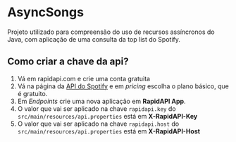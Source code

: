 # AsyncSongs

Projeto utilizado para compreensão do uso de recursos assíncronos do Java, com aplicação de uma consulta da top list do Spotify.

## Como criar a chave da api?

1. Vá em rapidapi.com e crie uma conta gratuita
2. Vá na página da [API do Spotify](https://rapidapi.com/airaudoeduardo/api/spotify81/pricing) e em *pricing* escolha o plano básico, que é gratuito.
3. Em *Endpoints* crie uma nova aplicação em **RapidAPI App**. 
4. O valor que vai ser aplicado na chave  `rapidapi.key` do `src/main/resources/api.properties` está em **X-RapidAPI-Key**
5. O valor que vai ser aplicado na chave  `rapidapi.host` do `src/main/resources/api.properties` está em **X-RapidAPI-Host**
